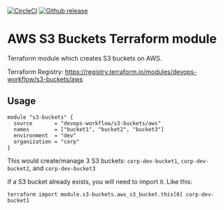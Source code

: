 [![CircleCI](https://circleci.com/gh/appzen-oss/terraform-aws-s3-buckets.svg?style=svg)](https://circleci.com/gh/appzen-oss/terraform-aws-s3-buckets)
[![Github release](https://img.shields.io/github/release/appzen-oss/terraform-aws-s3-buckets.svg)](https://github.com/appzen-oss/terraform-aws-s3-buckets/releases)

# AWS S3 Buckets Terraform module

Terraform module which creates S3 buckets on AWS.

Terraform Registry: https://registry.terraform.io/modules/devops-workflow/s3-buckets/aws

Usage
-----

```hcl
module "s3-buckets" {
  source       = "devops-workflow/s3-buckets/aws"
  names        = ["bucket1", "bucket2", "bucket3"]
  environment  = "dev"
  organization = "corp"
}
```

This would create/manage 3 S3 buckets: `corp-dev-bucket1`, `corp-dev-bucket2`, and `corp-dev-bucket3`

If a S3 bucket already exists, you will need to import it. Like this:

```Shell
terraform import module.s3-buckets.aws_s3_bucket.this[0] corp-dev-bucket1
```
